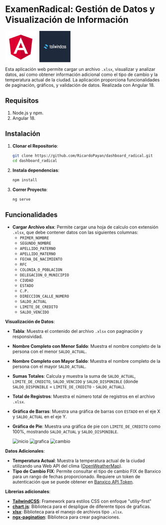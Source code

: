 # ExamenRadical: Gestión de Datos y Visualización de Información


<div style="display: flex; gap: 10px;">
    <img src="imagenes_readme/angular.png" alt="Angular" width="100" />
    <img src="imagenes_readme/tailwindcss.png" alt="TailwindCSS" width="100" />
</div>

Esta aplicación web permite cargar un archivo `.xlsx`, visualizar y analizar datos, así como obtener información adicional como el tipo de cambio y la temperatura actual de la ciudad. La aplicación proporciona funcionalidades de paginación, gráficos, y validación de datos. Realizada con Angular 18.

## Requisitos
1. Node.js y npm.
2. Angular 18.

## Instalación

1. **Clonar el Repositorio**:
   ```bash
   git clone https://github.com/RicardoPayan/dashboard_radical.git
   cd dashboard_radical
2. **Instala dependencias**:
   ```bash
   npm install
3. **Correr Proyecto**:
   ```bash
   ng serve
    ```

## Funcionalidades
- **Cargar Archivo xlsx**: Permite cargar una hoja de calculo con extensión `.xlsx`, que debe contener datos con las siguientes columnas:
  - `PRIMER_NOMBRE`
  - `SEGUNDO_NOMBRE`
  - `APELLIDO_PATERNO`
  - `APELLIDO_MATERNO`
  - `FECHA_DE_NACIMIENTO`
  - `RFC`
  - `COLONIA_O_POBLACION`
  - `DELEGACION_O_MUNICIPIO`
  - `CIUDAD`
  - `ESTADO`
  - `C.P.`
  - `DIRECCION_CALLE_NUMERO`
  - `SALDO_ACTUAL`
  - `LIMITE_DE_CREDITO`
  - `SALDO_VENCIDO`
  

 **Visualización de Datos**:
  - **Tabla**: Muestra el contenido del archivo `.xlsx` con paginación y responsividad.
  - **Nombre Completo con Menor Saldo**: Muestra el nombre completo de la persona con el menor `SALDO_ACTUAL`.
  - **Nombre Completo con Mayor Saldo**: Muestra el nombre completo de la persona con el mayor `SALDO_ACTUAL`.
  - **Sumas Totales**: Calcula y muestra la suma de `SALDO_ACTUAL`, `LIMITE_DE_CREDITO`, `SALDO_VENCIDO` y `SALDO_DISPONIBLE` (donde `SALDO_DISPONIBLE` = `LIMITE_DE_CREDITO` - `SALDO_ACTUAL`).
  - **Total de Registros**: Muestra el número total de registros en el archivo `.xlsx`.
  - **Gráfica de Barras**: Muestra una gráfica de barras con `ESTADO` en el eje X y `SALDO_ACTUAL` en el eje Y.
  - **Gráfica de Pie**: Muestra una gráfica de pie con `LIMITE_DE_CREDITO` como 100%, mostrando `SALDO_ACTUAL` y `SALDO_DISPONIBLE`.


    ![inicio](imagenes_readme/inicio.png)
    ![grafica](imagenes_readme/graficas.png)
    ![cambio](imagenes_readme/cambio.png)


 **Datos Adicionales**:
  - **Temperatura Actual**: Muestra la temperatura actual de la ciudad utilizando una Web API del clima ([OpenWeatherMap](https://openweathermap.org)).
  - **Tipo de Cambio FIX**: Permite consultar el tipo de cambio FIX de Banxico para un rango de fechas proporcionado. Requiere un token de autenticación que se puede obtener en [Banxico API Token](https://www.banxico.org.mx/SieAPIRest/service/v1/token).

 **Librerias adicionales**:
 - **[TailwindCSS](https://tailwindcss.com)**: Framework para estilos CSS con enfoque "utiliy-first"
  - **[chart.js](https://www.chartjs.org)**: Biblioteca para el despligue de diferente tipos de graficas.
  - **[xlsx](https://www.npmjs.com/package/xlsx)**: Biblioteca para el manejo de archivos tipo `.xlsx`.
  - **[ngx-pagination](https://www.npmjs.com/package/ngx-pagination)**: Biblioteca para crear paginaciones.
  
  